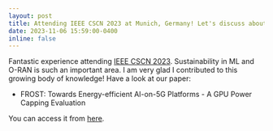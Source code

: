 ```yaml
---
layout: post
title: Attending IEEE CSCN 2023 at Munich, Germany! Let's discuss about sustainability in ML and O-RAN...
date: 2023-11-06 15:59:00-0400
inline: false
---
```

Fantastic experience attending [IEEE CSCN 2023](https://cscn2023.ieee-cscn.org). Sustainability in ML and O-RAN is such an important area. I am very glad I contributed to this growing body of knowledge! Have a look at our paper:
* FROST: Towards Energy-efficient AI-on-5G Platforms - A GPU Power Capping Evaluation

You can access it from [here](/assets/pdf/publications/frost.pdf).

